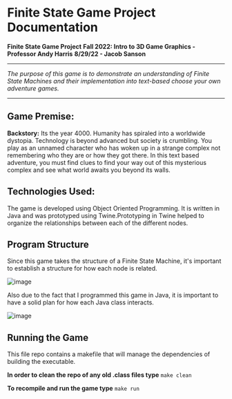 ﻿# Finite State Game Project Documentation
**Finite State Game Project**
**Fall 2022: Intro to 3D Game Graphics - Professor Andy Harris**
**8/29/22 - Jacob Sanson**
___
*The purpose of this game is to demonstrate an understanding of Finite State Machines and their implementation into text-based choose your own adventure games.*
___
## Game Premise:
**Backstory:** Its the year 4000. Humanity has spiraled into a worldwide dystopia. Technology is beyond advanced but society is crumbling. You play as an unnamed character who has woken up in a strange complex not remembering who they are or how they got there. In this text based adventure, you must find clues to find your way out of this mysterious complex and see what world awaits you beyond its walls. 

## Technologies Used:
The game is developed using Object Oriented Programming. It is written in Java and was prototyped using Twine.Prototyping in Twine helped to organize the relationships between each of the different nodes.

## Program Structure
Since this game takes the structure of a Finite State Machine, it's important to establish a structure for how each node is related.

![image](https://user-images.githubusercontent.com/107002749/189468159-03dc23b1-f21b-4961-9d48-a6578d410d7e.png)

Also due to the fact that I programmed this game in Java, it is important to have a solid plan for how each Java class interacts.

![image](https://user-images.githubusercontent.com/107002749/189468562-3c8e39fa-9e53-4be5-8e71-9a0fc403a2c8.png)

## Running the Game
This file repo contains a makefile that will manage the dependencies of building the executable.

**In order to clean the repo of any old .class files type** `make clean`

**To recompile and run the game type** `make run`








